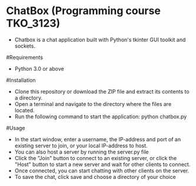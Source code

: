 # ChatBox (Programming course TKO_3123)
- Chatbox is a chat application built with Python's tkinter GUI toolkit and sockets.

#Requirements
- Python 3.0 or above

#Installation
- Clone this repository or download the ZIP file and extract its contents to a directory.
- Open a terminal and navigate to the directory where the files are located.
- Run the following command to start the application: python chatbox.py

#Usage
- In the start window, enter a username, the IP-address and port of an existing server to join, or your local IP-address to host.
- You can also host a server by running the server.py file 
- Click the "Join" button to connect to an existing server, or click the "Host" button to start a new server and wait for other clients to connect.
- Once connected, you can start chatting with other clients on the server.
- To save the chat, click save and choose a directory of your choice
